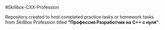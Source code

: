 #Skillbox-CXX-Profession

Repository created to host completed practice tasks or homework tasks from _Skillbox_ Profession titled __"Профессия Разработчик на C++ с нуля"__.